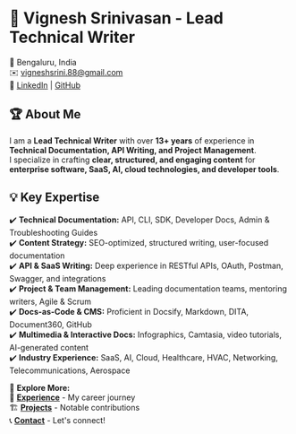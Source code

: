 # 🚀 Vignesh Srinivasan - Lead Technical Writer  
📍 Bengaluru, India  
✉️ [vigneshsrini.88@gmail.com](mailto:vigneshsrini.88@gmail.com)  
🔗 [LinkedIn](https://www.linkedin.com/in/vignesh-srinivasan-45125111b/) | [GitHub](https://github.com/vigneshsrini88)  

## 🏆 About Me  
I am a **Lead Technical Writer** with over **13+ years** of experience in **Technical Documentation, API Writing, and Project Management**.  
I specialize in crafting **clear, structured, and engaging content** for **enterprise software, SaaS, AI, cloud technologies, and developer tools**.

## 💡 Key Expertise  
✔️ **Technical Documentation:** API, CLI, SDK, Developer Docs, Admin & Troubleshooting Guides  
✔️ **Content Strategy:** SEO-optimized, structured writing, user-focused documentation  
✔️ **API & SaaS Writing:** Deep experience in RESTful APIs, OAuth, Postman, Swagger, and integrations  
✔️ **Project & Team Management:** Leading documentation teams, mentoring writers, Agile & Scrum  
✔️ **Docs-as-Code & CMS:** Proficient in Docsify, Markdown, DITA, Document360, GitHub  
✔️ **Multimedia & Interactive Docs:** Infographics, Camtasia, video tutorials, AI-generated content  
✔️ **Industry Experience:** SaaS, AI, Cloud, Healthcare, HVAC, Networking, Telecommunications, Aerospace  

🔹 **Explore More:**  
📄 **[Experience](experience.md)** - My career journey  
🏗 **[Projects](projects.md)** - Notable contributions  
📞 **[Contact](contact.md)** - Let's connect!  

